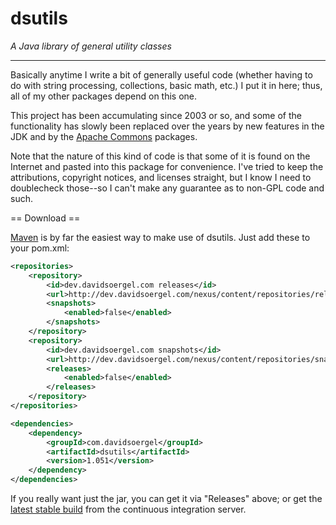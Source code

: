 dsutils
=======

_A Java library of general utility classes_

---

Basically anytime I write a bit of generally useful code (whether having to do with string processing, collections, basic math, etc.) I put it in here; thus, all of my other packages depend on this one.

This project has been accumulating since 2003 or so, and some of the functionality has slowly been replaced over the years by new features in the JDK and by the [Apache Commons](http://commons.apache.org) packages.

Note that the nature of this kind of code is that some of it is found on the Internet and pasted into this package for convenience.  I've tried to keep the attributions, copyright notices, and licenses straight, but I know I need to doublecheck those--so I can't make any guarantee as to non-GPL code and such.

<!--- 
== Documentation ==

 * [API docs](http://dev.davidsoergel.com/maven/dsutils/apidocs)
-->

== Download ==

[Maven](http://maven.apache.org/) is by far the easiest way to make use of dsutils.  Just add these to your pom.xml:
```xml
<repositories>
	<repository>
		<id>dev.davidsoergel.com releases</id>
		<url>http://dev.davidsoergel.com/nexus/content/repositories/releases</url>
		<snapshots>
			<enabled>false</enabled>
		</snapshots>
	</repository>
	<repository>
		<id>dev.davidsoergel.com snapshots</id>
		<url>http://dev.davidsoergel.com/nexus/content/repositories/snapshots</url>
		<releases>
			<enabled>false</enabled>
		</releases>
	</repository>
</repositories>

<dependencies>
	<dependency>
		<groupId>com.davidsoergel</groupId>
		<artifactId>dsutils</artifactId>
		<version>1.051</version>
	</dependency>
</dependencies>
```

If you really want just the jar, you can get it via "Releases" above; or get the [latest stable build](http://dev.davidsoergel.com/jenkins/job/dsutils/lastStableBuild/) from the continuous integration server.

